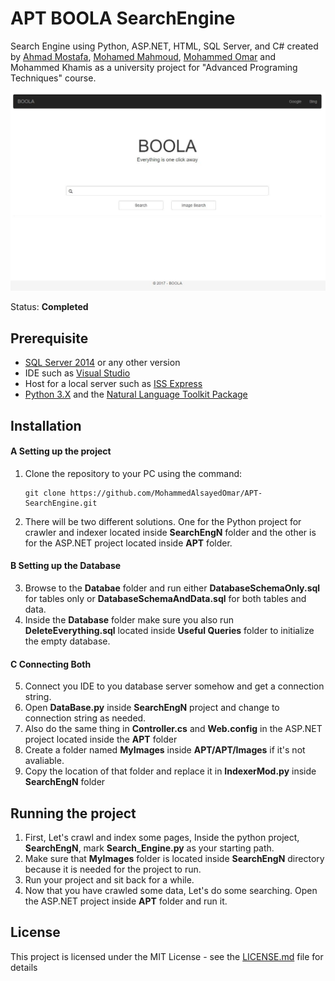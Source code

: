 # APT BOOLA SearchEngine
Search Engine using Python, ASP.NET, HTML, SQL Server, and C# created by [Ahmad Mostafa](https://github.com/ahmad-mostafa1000), [Mohamed Mahmoud](https://github.com/Musgi), [Mohammed Omar](https://github.com/MohammedAlsayedOmar) and Mohammed Khamis as a university project for "Advanced Programing Techniques" course.

![BOOLA](./Screenshots/screenshot1.JPG)

Status: **Completed**

## Prerequisite 
* [SQL Server 2014](https://www.microsoft.com/en-us/download/details.aspx?id=42299) or any other version
* IDE such as [Visual Studio](https://www.visualstudio.com/downloads/)
* Host for a local server such as [ISS Express](https://www.microsoft.com/en-us/download/details.aspx?id=48264)
* [Python 3.X](https://www.python.org/downloads/) and the [Natural Language Toolkit Package](http://www.nltk.org/install.html)


## Installation
#### A Setting up the project
1. Clone the repository to your PC using the command:
     ```
     git clone https://github.com/MohammedAlsayedOmar/APT-SearchEngine.git
     ```
2. There will be two different solutions. One for the Python project for crawler and indexer located inside **SearchEngN** folder and the other is for the ASP.NET project located inside **APT** folder.

#### B Setting up the Database
3. Browse to the **Databae** folder and run either **DatabaseSchemaOnly.sql** for tables only or **DatabaseSchemaAndData.sql** for both tables and data.
4. Inside the **Database** folder make sure you also run **DeleteEverything.sql** located inside **Useful Queries** folder to initialize the empty database.

#### C Connecting Both
5. Connect you IDE to you database server somehow and get a connection string.
6. Open **DataBase.py** inside **SearchEngN** project and change to connection string as needed.
7. Also do the same thing in **Controller.cs** and **Web.config** in the ASP.NET project located inside the **APT** folder
8. Create a folder named **MyImages** inside **APT/APT/Images** if it's not avaliable.
9. Copy the location of that folder and replace it in **IndexerMod.py** inside **SearchEngN** folder

## Running the project
1. First, Let's crawl and index some pages, Inside the python project, **SearchEngN**, mark **Search_Engine.py** as your starting path.
2. Make sure that **MyImages** folder is located inside **SearchEngN** directory because it is needed for the project to run.
2. Run your project and sit back for a while.
3. Now that you have crawled some data, Let's do some searching. Open the ASP.NET project inside **APT** folder and run it.

## License
This project is licensed under the MIT License - see the [LICENSE.md](LICENSE.md) file for details
